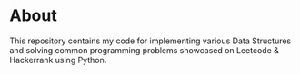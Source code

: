 # About
This repository contains my code for implementing various Data Structures and solving common programming problems showcased on Leetcode & Hackerrank using Python.